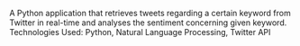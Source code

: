 A Python application that retrieves tweets regarding a certain keyword from Twitter in real-time and analyses the sentiment concerning given keyword.
Technologies Used: Python, Natural Language Processing, Twitter API
